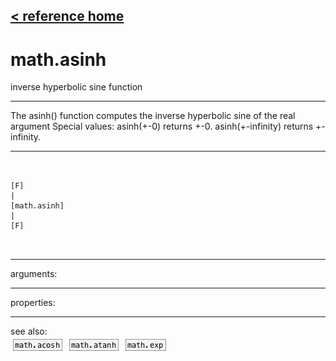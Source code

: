 [< reference home](index.html)
---

# math.asinh


inverse hyperbolic sine function

---

The asinh() function computes the inverse hyperbolic sine of the real
            argument
Special values:
asinh(+-0) returns +-0.
asinh(+-infinity) returns +-infinity.
<br>


---


```


[F]
|
[math.asinh]
|
[F]

            
```

---
arguments:


---
properties:


---
see also:<br>
[![math.acosh](img/object_math.acosh.png)](math.acosh.html)
[![math.atanh](img/object_math.atanh.png)](math.atanh.html)
[![math.exp](img/object_math.exp.png)](math.exp.html)
